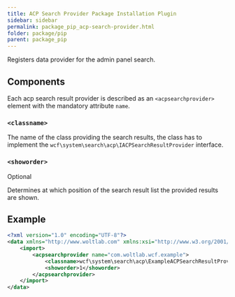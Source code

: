 ```yaml
---
title: ACP Search Provider Package Installation Plugin
sidebar: sidebar
permalink: package_pip_acp-search-provider.html
folder: package/pip
parent: package_pip
---
```


Registers data provider for the admin panel search.

## Components

Each acp search result provider is described as an `<acpsearchprovider>` element with the mandatory attribute `name`.

### `<classname>`

The name of the class providing the search results,
the class has to implement the `wcf\system\search\acp\IACPSearchResultProvider` interface.

### `<showorder>`

<span class="label label-info">Optional</span>

Determines at which position of the search result list the provided results are shown.

## Example

```xml
<?xml version="1.0" encoding="UTF-8"?>
<data xmlns="http://www.woltlab.com" xmlns:xsi="http://www.w3.org/2001/XMLSchema-instance" xsi:schemaLocation="http://www.woltlab.com http://www.woltlab.com/XSD/2019/acpSearchProvider.xsd">
	<import>
		<acpsearchprovider name="com.woltlab.wcf.example">
			<classname>wcf\system\search\acp\ExampleACPSearchResultProvider</classname>
			<showorder>1</showorder>
		</acpsearchprovider>
	</import>
</data>
```
